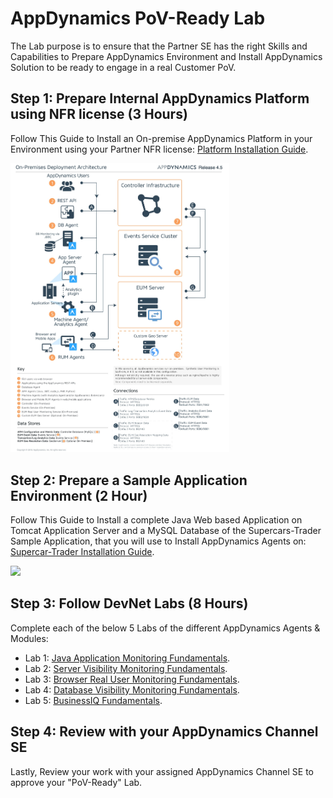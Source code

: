 # AppDynamics PoV-Ready Lab
The Lab purpose is to ensure that the Partner SE has the right Skills and Capabilities to Prepare AppDynamics Environment and Install AppDynamics Solution to be ready to engage in a real Customer PoV. 

## Step 1:  Prepare Internal AppDynamics Platform using NFR license (3 Hours)
Follow This Guide to Install an On-premise AppDynamics Platform in your Environment using your Partner NFR license:
[Platform Installation Guide](https://github.com/sherifadel90/AppDynamicsPlatformInstallation).

<img src="https://github.com/sherifadel90/AppDynamicsPlatformInstallation/blob/master/assets/images/00-onpremise-diagram.jpg" width="350">


## Step 2: Prepare a Sample Application Environment (2 Hour)
Follow This Guide to Install a complete Java Web based Application on Tomcat Application Server and a MySQL Database of the Supercars-Trader Sample Application,  that you will use to Install AppDynamics Agents on: [Supercar-Trader Installation Guide](https://github.com/sherifadel90/AppDynamics-SupercarsJavaApp).

<img src="https://github.com/sherifadel90/AppDynamics-SupercarsJavaApp/blob/master/doc-images/supercars-home.png" width="400">

## Step 3: Follow DevNet Labs (8 Hours)
Complete  each of the  below 5 Labs of the different AppDynamics Agents & Modules:
- Lab 1: [Java Application Monitoring Fundamentals](https://developer.cisco.com/learning/lab/fnd-01-appd-apm-java/step/1).
- Lab 2: [Server Visibility Monitoring Fundamentals](https://developer.cisco.com/learning/lab/fnd-02-appd-svm/step/1).
- Lab 3: [Browser Real User Monitoring Fundamentals](https://developer.cisco.com/learning/lab/fnd-03-appd-brum/step/1).
- Lab 4: [Database Visibility Monitoring Fundamentals](https://developer.cisco.com/learning/lab/fnd-04-appd-dbmon/step/1).
- Lab 5: [BusinessIQ Fundamentals](https://developer.cisco.com/learning/lab/fnd-05-appd-biq/step/1).

## Step 4: Review with your AppDynamics Channel SE
Lastly, Review your work with your assigned AppDynamics Channel SE to approve your "PoV-Ready" Lab.
